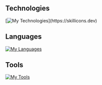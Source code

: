 ## Technologies

[![My Technologies](https://skillicons.dev/icons?i=react,bootstrap,vite,gradle,maven,)](https://skillicons.dev)

## Languages

[![My Languages](https://skillicons.dev/icons?i=html,css,sass,mysql,js,cs,py,java)](https://skillicons.dev)

## Tools

[![My Tools](https://skillicons.dev/icons?i=idea,vscode,unity,stackoverflow,codepen,git,github,discord)](https://skillicons.dev)
